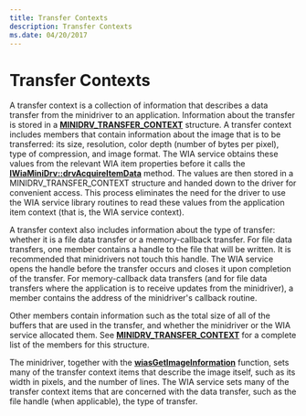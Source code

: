 ```yaml
---
title: Transfer Contexts
description: Transfer Contexts
ms.date: 04/20/2017
---
```


# Transfer Contexts





A transfer context is a collection of information that describes a data transfer from the minidriver to an application. Information about the transfer is stored in a [**MINIDRV\_TRANSFER\_CONTEXT**](/windows-hardware/drivers/ddi/wiamindr_lh/ns-wiamindr_lh-_minidrv_transfer_context) structure. A transfer context includes members that contain information about the image that is to be transferred: its size, resolution, color depth (number of bytes per pixel), type of compression, and image format. The WIA service obtains these values from the relevant WIA item properties before it calls the [**IWiaMiniDrv::drvAcquireItemData**](/windows-hardware/drivers/ddi/wiamindr_lh/nf-wiamindr_lh-iwiaminidrv-drvacquireitemdata) method. The values are then stored in a MINIDRV\_TRANSFER\_CONTEXT structure and handed down to the driver for convenient access. This process eliminates the need for the driver to use the WIA service library routines to read these values from the application item context (that is, the WIA service context).

A transfer context also includes information about the type of transfer: whether it is a file data transfer or a memory-callback transfer. For file data transfers, one member contains a handle to the file that will be written. It is recommended that minidrivers not touch this handle. The WIA service opens the handle before the transfer occurs and closes it upon completion of the transfer. For memory-callback data transfers (and for file data transfers where the application is to receive updates from the minidriver), a member contains the address of the minidriver's callback routine.

Other members contain information such as the total size of all of the buffers that are used in the transfer, and whether the minidriver or the WIA service allocated them. See [**MINIDRV\_TRANSFER\_CONTEXT**](/windows-hardware/drivers/ddi/wiamindr_lh/ns-wiamindr_lh-_minidrv_transfer_context) for a complete list of the members for this structure.

The minidriver, together with the [**wiasGetImageInformation**](/windows-hardware/drivers/ddi/wiamdef/nf-wiamdef-wiasgetimageinformation) function, sets many of the transfer context items that describe the image itself, such as its width in pixels, and the number of lines. The WIA service sets many of the transfer context items that are concerned with the data transfer, such as the file handle (when applicable), the type of transfer.

 


